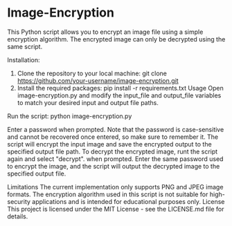 # Image-Encryption
This Python script allows you to encrypt an image file using a simple encryption algorithm. The encrypted image can only be decrypted using the same script.

Installation: 
1. Clone the repository to your local machine: 
git clone https://github.com/your-username/image-encryption.git
2. Install the required packages:
pip install -r requirements.txt
Usage
Open image-encryption.py and modify the input_file and output_file variables to match your desired input and output file paths.

Run the script:
python image-encryption.py

Enter a password when prompted. Note that the password is case-sensitive and cannot be recovered once entered, so make sure to remember it.
The script will encrypt the input image and save the encrypted output to the specified output file path.
To decrypt the encrypted image, runt the script again and select "decrypt". when prompted. Enter the same password used to encrypt the image, and the script will output the decrypted image to the specified output file. 

Limitations
The current implementation only supports PNG and JPEG image formats.
The encryption algorithm used in this script is not suitable for high-security applications and is intended for educational purposes only.
License
This project is licensed under the MIT License - see the LICENSE.md file for details.
